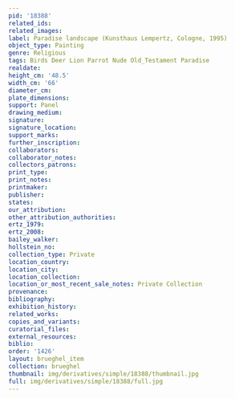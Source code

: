 ```yaml
---
pid: '18388'
related_ids: 
related_images: 
label: Paradise landscape (Kunsthaus Lempertz, Cologne, 1995)
object_type: Painting
genre: Religious
tags: Birds Deer Lion Parrot Nude Old_Testament Paradise
realdate: 
height_cm: '48.5'
width_cm: '66'
diameter_cm: 
plate_dimensions: 
support: Panel
drawing_medium: 
signature: 
signature_location: 
support_marks: 
further_inscription: 
collaborators: 
collaborator_notes: 
collectors_patrons: 
print_type: 
print_notes: 
printmaker: 
publisher: 
states: 
our_attribution: 
other_attribution_authorities: 
ertz_1979: 
ertz_2008: 
bailey_walker: 
hollstein_no: 
collection_type: Private
location_country: 
location_city: 
location_collection: 
location_or_most_recent_sale_notes: Private Collection
provenance: 
bibliography: 
exhibition_history: 
related_works: 
copies_and_variants: 
curatorial_files: 
external_resources: 
biblio: 
order: '1426'
layout: brueghel_item
collection: brueghel
thumbnail: img/derivatives/simple/18388/thumbnail.jpg
full: img/derivatives/simple/18388/full.jpg
---
```

